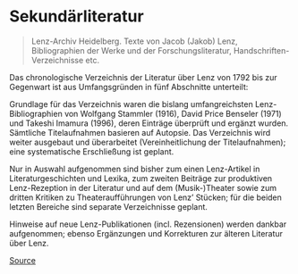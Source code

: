 # Sekundärliteratur

> Lenz-Archiv Heidelberg. Texte von Jacob (Jakob) Lenz, Bibliographien der Werke und der Forschungsliteratur, Handschriften-Verzeichnisse etc.

Das chronologische Verzeichnis der Literatur über Lenz von 1792 bis zur Gegenwart ist aus Umfangsgründen in fünf Abschnitte unterteilt:  

  
Grundlage für das Verzeichnis waren die bislang umfangreichsten Lenz-Bibliographien von Wolfgang Stammler (1916), David Price Benseler (1971) und Takeshi Imamura (1996), deren Einträge überprüft und ergänzt wurden. Sämtliche Titelaufnahmen basieren auf Autopsie. Das Verzeichnis wird weiter ausgebaut und überarbeitet (Vereinheitlichung der Titelaufnahmen); eine systematische Erschließung ist geplant.

Nur in Auswahl aufgenommen sind bisher zum einen Lenz-Artikel in Literaturgeschichten und Lexika, zum zweiten Beiträge zur produktiven Lenz-Rezeption in der Literatur und auf dem (Musik-)Theater sowie zum dritten Kritiken zu Theateraufführungen von Lenz’ Stücken; für die beiden letzten Bereiche sind separate Verzeichnisse geplant.

Hinweise auf neue Lenz-Publikationen (incl. Rezensionen) werden dankbar aufgenommen; ebenso Ergänzungen und Korrekturen zur älteren Literatur über Lenz.


[Source](https://jacoblenz.de/verzeichnisse/sekundaerliteratur/index.html)